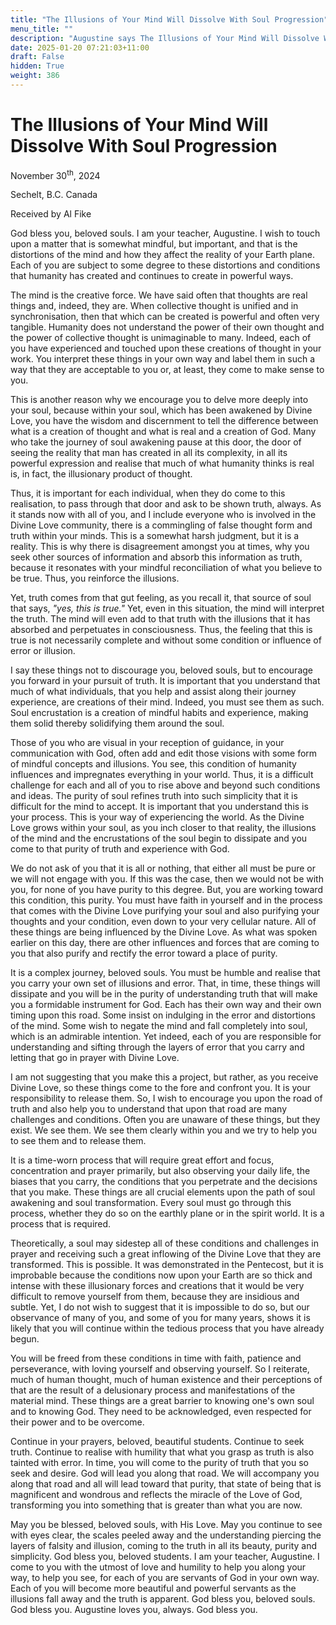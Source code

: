 ```yaml
---
title: "The Illusions of Your Mind Will Dissolve With Soul Progression"
menu_title: ""
description: "Augustine says The Illusions of Your Mind Will Dissolve With Soul Progression"
date: 2025-01-20 07:21:03+11:00
draft: False
hidden: True
weight: 386
---
```

# The Illusions of Your Mind Will Dissolve With Soul Progression

November 30<sup>th</sup>, 2024

Sechelt, B.C. Canada

Received by Al Fike 

God bless you, beloved souls. I am your teacher, Augustine. I wish to touch upon a matter that is somewhat mindful, but important, and that is the distortions of the mind and how they affect the reality of your Earth plane. Each of you are subject to some degree to these distortions and conditions that humanity has created and continues to create in powerful ways.

The mind is the creative force. We have said often that thoughts are real things and, indeed, they are. When collective thought is unified and in synchronisation, then that which can be created is powerful and often very tangible. Humanity does not understand the power of their own thought and the power of collective thought is unimaginable to many. Indeed, each of you have experienced and touched upon these creations of thought in your work. You interpret these things in your own way and label them in such a way that they are acceptable to you or, at least, they come to make sense to you.

This is another reason why we encourage you to delve more deeply into your soul, because within your soul, which has been awakened by Divine Love, you have the wisdom and discernment to tell the difference between what is a creation of thought and what is real and a creation of God. Many who take the journey of soul awakening pause at this door, the door of seeing the reality that man has created in all its complexity, in all its powerful expression and realise that much of what humanity thinks is real is, in fact, the illusionary product of thought.

Thus, it is important for each individual, when they do come to this realisation, to pass through that door and ask to be shown truth, always. As it stands now with all of you, and I include everyone who is involved in the Divine Love community, there is a commingling of false thought form and truth within your minds. This is a somewhat harsh judgment, but it is a reality. This is why there is disagreement amongst you at times, why you seek other sources of information and absorb this information as truth, because it resonates with your mindful reconciliation of what you believe to be true. Thus, you reinforce the illusions.

Yet, truth comes from that gut feeling, as you recall it, that source of soul that says, *"yes, this is true."* Yet, even in this situation, the mind will interpret the truth. The mind will even add to that truth with the illusions that it has absorbed and perpetuates in consciousness. Thus, the feeling that this is true is not necessarily complete and without some condition or influence of error or illusion.

I say these things not to discourage you, beloved souls, but to encourage you forward in your pursuit of truth. It is important that you understand that much of what individuals, that you help and assist along their journey experience, are creations of their mind. Indeed, you must see them as such. Soul encrustation is a creation of mindful habits and experience, making them solid thereby solidifying them around the soul.

Those of you who are visual in your reception of guidance, in your communication with God, often add and edit those visions with some form of mindful concepts and illusions. You see, this condition of humanity influences and impregnates everything in your world. Thus, it is a difficult challenge for each and all of you to rise above and beyond such conditions and ideas. The purity of soul refines truth into such simplicity that it is difficult for the mind to accept. It is important that you understand this is your process. This is your way of experiencing the world. As the Divine Love grows within your soul, as you inch closer to that reality, the illusions of the mind and the encrustations of the soul begin to dissipate and you come to that purity of truth and experience with God.

We do not ask of you that it is all or nothing, that either all must be pure or we will not engage with you. If this was the case, then we would not be with you, for none of you have purity to this degree. But, you are working toward this condition, this purity. You must have faith in yourself and in the process that comes with the Divine Love purifying your soul and also purifying your thoughts and your condition, even down to your very cellular nature. All of these things are being influenced by the Divine Love. As what was spoken earlier on this day, there are other influences and forces that are coming to you that also purify and rectify the error  toward a place of purity.

It is a complex journey, beloved souls. You must be humble and realise that you carry your own set of illusions and error. That, in time, these things will dissipate and you will be in the purity of understanding truth that will make you a formidable instrument for God. Each has their own way and their own timing upon this road. Some insist on indulging in the error and distortions of the mind. Some wish to negate the mind and fall completely into soul, which is an admirable intention. Yet indeed, each of you are responsible for understanding and sifting through the layers of error that you carry and letting that go in prayer with Divine Love.

I am not suggesting that you make this a project, but rather, as you receive Divine Love, so these things come to the fore and confront you. It is your responsibility to release them. So, I wish to encourage you upon the road of truth and also help you to understand that upon that road are many challenges and conditions. Often you are unaware of these things, but they exist. We see them. We see them clearly within you and we try to help you to see them and to release them.

It is a time-worn process that will require great effort and focus, concentration and prayer primarily, but also observing your daily life, the biases that you carry, the conditions that you perpetrate and the decisions that you make. These things are all crucial elements upon the path of soul awakening and soul transformation. Every soul must go through this process, whether they do so on the earthly plane or in the spirit world. It is a process that is required.

Theoretically, a soul may sidestep all of these conditions and challenges in prayer and receiving such a great inflowing of the Divine Love that they are transformed. This is possible. It was demonstrated in the Pentecost, but it is improbable because the conditions now upon your Earth are so thick and intense with these illusionary forces and creations that it would be very difficult to remove yourself from them, because they are insidious and subtle. Yet, I do not wish to suggest that it is impossible to do so, but our observance of many of you, and some of you for many years, shows it is likely that you will continue within the tedious process that you have already begun. 

You will be freed from these conditions in time with faith, patience and perseverance, with loving yourself and observing yourself. So I reiterate, much of human thought, much of human existence and their perceptions of that are the result of a delusionary process and manifestations of the material mind. These things are a great barrier to knowing one's own soul and to knowing God. They need to be acknowledged, even respected for their power and to be overcome.

Continue in your prayers, beloved, beautiful students. Continue to seek truth. Continue to realise with humility that what you grasp as truth is also tainted with error. In time, you will come to the purity of truth that you so seek and desire. God will lead you along that road. We will accompany you along that road and all will lead toward that purity, that state of being that is magnificent and wondrous and reflects the miracle of the Love of God, transforming you into something that is greater than what you are now.

May you be blessed, beloved souls, with His Love. May you continue to see with eyes clear, the scales peeled away and the understanding piercing the layers of falsity and illusion, coming to the truth in all its beauty, purity and simplicity. God bless you, beloved students. I am your teacher, Augustine. I come to you with the utmost of love and humility to help you along your way, to help you see, for each of you are servants of God in your own way. Each of you will become more beautiful and powerful servants as the illusions fall away and the truth is apparent. God bless you, beloved souls. God bless you. Augustine loves you, always. God bless you.